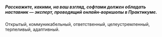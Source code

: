 ##### Расскажите, какими, на ваш взгляд, софтами должен обладать наставник — эксперт, проводящий онлайн-воркшопы в Практикуме. 

Открытый, коммуникабельный, ответственный, целеустремленный, терпеливый, адаптивный.
